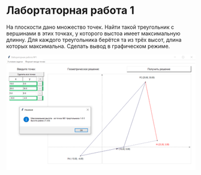 # Лабортаторная работа 1

На плоскости дано множество точек. Найти такой треугольник с вершинами в этих точках, у которого выстоа имеет максимальную длинну. Для каждого треугольника берётся та из трёх высот, длина которых максимальна. Сделать вывод в графическом режиме.

![image](demo/screen.png)
